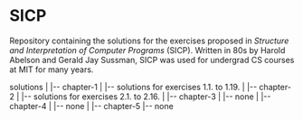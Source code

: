 # SICP

Repository containing the solutions for the exercises proposed in _Structure and Interpretation of Computer Programs_ (SICP). Written in 80s by Harold 
Abelson and Gerald Jay Sussman, SICP was used for undergrad CS courses at MIT for many years.

solutions
|
|-- chapter-1
|   |-- solutions for exercises 1.1. to 1.19.
|
|-- chapter-2
|   |-- solutions for exercises 2.1. to 2.16.
|
|-- chapter-3
|   |-- none
|
|-- chapter-4
|   |-- none
|
|-- chapter-5
    |-- none
